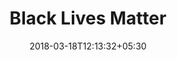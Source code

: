 ---
title: "Black Lives Matter"
date: 2018-03-18T12:13:32+05:30
link: https://blacklivesmatter.com/
---